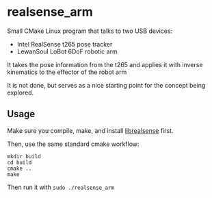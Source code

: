 # realsense_arm

Small CMake Linux program that talks to two USB devices:

* Intel RealSense t265 pose tracker
* LewanSoul LoBot 6DoF robotic arm

It takes the pose information from the t265 and applies it with inverse kinematics to the effector of the robot arm

It is not done, but serves as a nice starting point for the concept being explored.

## Usage

Make sure you compile, make, and install [librealsense](https://github.com/IntelRealSense/librealsense) first.

Then, use the same standard cmake workflow:

```
mkdir build
cd build
cmake ..
make
```

Then run it with `sudo ./realsense_arm`


